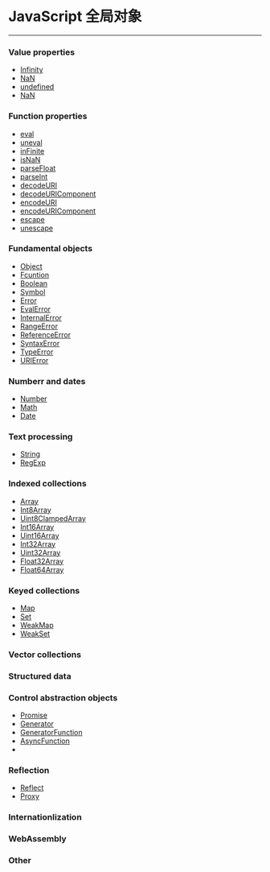 # JavaScript 全局对象

---
### Value properties

* [Infinity](./infinity.md)
* [NaN](./nan.md)
* [undefined](./undefined.md)
* [NaN](./nan.md)


### Function properties

* [eval](./eval.md)
* [uneval](./uneval.md)
* [inFinite](./inFinite.md)
* [isNaN](./isNaN.md)
* [parseFloat](./parseFloat.md)
* [parseInt](./parseInt.md)
* [decodeURI](./decodeURI.md)
* [decodeURIComponent](./decodeURIComponent.md)
* [encodeURI](./encodeURI.md)
* [encodeURIComponent](./encodeURIComponent.md)
* [escape](./escape.md)
* [unescape](./unescape.md)


### Fundamental objects

* [Object](./object.md)
* [Fcuntion](./fcuntion.md)
* [Boolean](./boolean.md)
* [Symbol](./symbol.md)
* [Error](./error.md)
* [EvalError](./evalError.md)
* [InternalError](./internalError.md)
* [RangeError](./rangeError.md)
* [ReferenceError](./referenceError.md)
* [SyntaxError](./syntaxError.md)
* [TypeError](./typeError.md)
* [URIError](./uRIError.md)

### Numberr and dates

* [Number](./number.md)
* [Math](./math.md)
* [Date](./date.md)

### Text processing

* [String](./string.md)
* [RegExp](./regExp.md)

### Indexed collections

* [Array](./array.md)
* [Int8Array](./int8Array.md)
* [Uint8ClampedArray](./uint8ClampedArray.md)
* [Int16Array]()
* [Uint16Array]()
* [Int32Array]()
* [Uint32Array]()
* [Float32Array]()
* [Float64Array]()

### Keyed collections

* [Map](./map.md)
* [Set](./set.md)
* [WeakMap](./weakmap.md)
* [WeakSet](./weakSet.md)


### Vector collections

### Structured data

### Control abstraction objects

* [Promise](./promise.md)
* [Generator](./generator.md)
* [GeneratorFunction](./generatorFunction.md)
* [AsyncFunction](./asyncFunction.md)
* 
### Reflection

* [Reflect]('./reflct.md)
* [Proxy]('./proxy.md)

### Internationlization

### WebAssembly

### Other